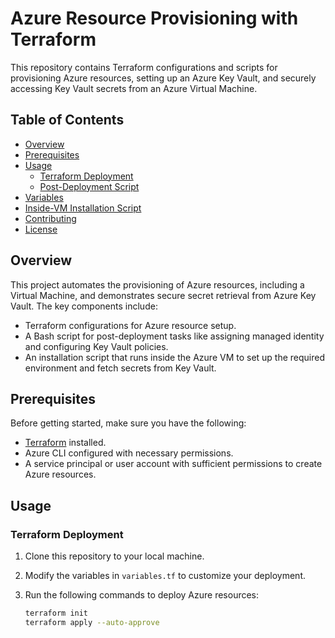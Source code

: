 # Azure Resource Provisioning with Terraform

This repository contains Terraform configurations and scripts for provisioning Azure resources, setting up an Azure Key Vault, and securely accessing Key Vault secrets from an Azure Virtual Machine.

## Table of Contents

- [Overview](#overview)
- [Prerequisites](#prerequisites)
- [Usage](#usage)
  - [Terraform Deployment](#terraform-deployment)
  - [Post-Deployment Script](#post-deployment-script)
- [Variables](#variables)
- [Inside-VM Installation Script](#inside-vm-installation-script)
- [Contributing](#contributing)
- [License](#license)

## Overview

This project automates the provisioning of Azure resources, including a Virtual Machine, and demonstrates secure secret retrieval from Azure Key Vault. The key components include:

- Terraform configurations for Azure resource setup.
- A Bash script for post-deployment tasks like assigning managed identity and configuring Key Vault policies.
- An installation script that runs inside the Azure VM to set up the required environment and fetch secrets from Key Vault.

## Prerequisites

Before getting started, make sure you have the following:

- [Terraform](https://www.terraform.io/downloads.html) installed.
- Azure CLI configured with necessary permissions.
- A service principal or user account with sufficient permissions to create Azure resources.

## Usage

### Terraform Deployment

1. Clone this repository to your local machine.

2. Modify the variables in `variables.tf` to customize your deployment.

3. Run the following commands to deploy Azure resources:

   ```bash
   terraform init
   terraform apply --auto-approve

